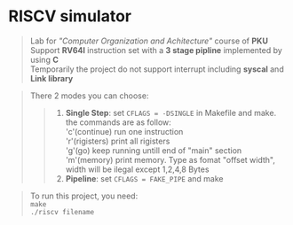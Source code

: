 # RISCV simulator
>Lab for  *"Computer Organization and Achitecture"* course of **PKU**  \
>Support **RV64I** instruction set with a **3 stage pipline** implemented by using **C**  \
>Temporarily the  project do not support interrupt including **syscal** and **Link library**

>There 2 modes you can choose:
>>1. **Single Step**:  set ```CFLAGS = -DSINGLE``` in Makefile and make. the commands are as follow:  \
>>'c'(continue) run one instruction  \
>>'r'(rigisters) print all rigisters  \
>>'g'(go) keep running untill end of "main" section  \
>>'m'(memory) print memory. Type as fomat "offset width", width will be ilegal except 1,2,4,8 Bytes
>>2. **Pipeline**: set ```CFLAGS = FAKE_PIPE``` and make

>To run this project, you need:\
>```make```\
>```./riscv filename```
